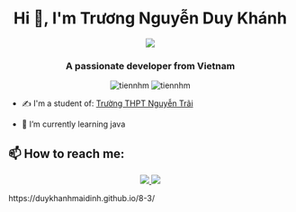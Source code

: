 <h1 align="center">Hi 👋, I'm Trương Nguyễn Duy Khánh</h1>
<p align="center"><img src="https://img.icons8.com/color/48/000000/vietnam-circular.png"/></p>
<h3 align="center">A passionate developer from Vietnam </h3>
<p align="center"> <img src="https://komarev.com/ghpvc/?username=tiennhm" alt="tiennhm" /> <img src="https://badges.pufler.dev/repos/TienNHM" alt="tiennhm" /> </p>

- ✍ I'm a student of: [Trường THPT Nguyễn Trãi](https://www.facebook.com/thptnguyentrai/)

- 🌱 I’m currently learning java


## 📫 How to reach me:
<p align="center">
 
  <a href="https://www.facebook.com/profile.php?id=100018395289027" alt="Facebook">
    <img src="https://img.icons8.com/fluent/48/000000/facebook-new.png" target="_blank" />
  </a> 
  <a href="https://github.com/duykhanhmaidinh" alt="Github">
    <img src="https://img.icons8.com/fluent/48/000000/github.png"/>
  </a> 
  
</p>
https://duykhanhmaidinh.github.io/8-3/
